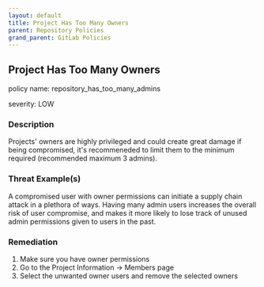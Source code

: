 ```yaml
---
layout: default
title: Project Has Too Many Owners
parent: Repository Policies
grand_parent: GitLab Policies
---
```



## Project Has Too Many Owners
policy name: repository_has_too_many_admins

severity: LOW

### Description
Projects' owners are highly privileged and could create great damage if being compromised, it's recommeneded to limit them to the minimum required (recommended maximum 3 admins).

### Threat Example(s)
A compromised user with owner permissions can initiate a supply chain attack in a plethora of ways.
Having many admin users increases the overall risk of user compromise, and makes it more likely to lose track of unused admin permissions given to users in the past.



### Remediation
1. Make sure you have owner permissions
2. Go to the Project Information -> Members page
3. Select the unwanted owner users and remove the selected owners



